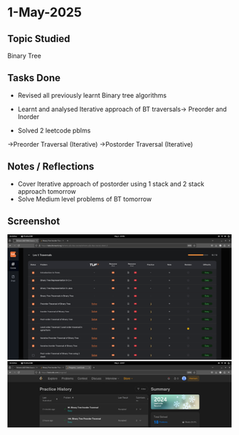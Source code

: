 # 1-May-2025

## Topic Studied
Binary Tree

## Tasks Done
- Revised all previously learnt Binary tree algorithms

- Learnt and analysed Iterative approach of BT traversals-> Preorder and Inorder

- Solved 2 leetcode pblms

->Preorder Traversal (Iterative)
->Postorder Traversal (Iterative)

## Notes / Reflections
- Cover Iterative approach of postorder using 1 stack and 2 stack approach tomorrow
- Solve Medium level problems of BT tomorrow

## Screenshot
![Profile Leetcode/Striver](../screenshots/3.1.png)
![Profile Leetcode/Striver](../screenshots/3.2.png)
